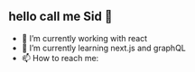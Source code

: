 ## hello call me Sid 👋

- 🔭 I’m currently working with react
- 🌱 I’m currently learning next.js and graphQL
- 📫 How to reach me:
